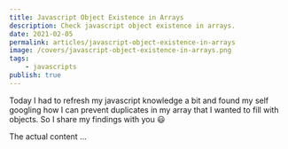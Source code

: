 ```yaml
---
title: Javascript Object Existence in Arrays
description: Check javascript object existence in arrays.
date: 2021-02-05
permalink: articles/javascript-object-existence-in-arrays
image: /covers/javascript-object-existence-in-arrays.png
tags: 
    - javascripts
publish: true
---
```


Today I had to refresh my javascript knowledge a bit and found my self googling how I can prevent duplicates in my array that I wanted to fill with objects. So I share my findings with you 😃

<!-- more -->

The actual content ...